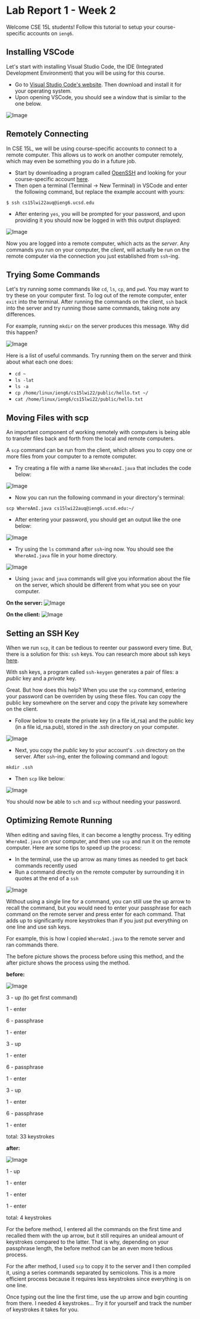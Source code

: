 # Lab Report 1 - Week 2

Welcome CSE 15L students! Follow this tutorial to setup your course-specific accounts on `ieng6`.

## Installing VSCode
Let's start with installing Visual Studio Code, the IDE (Integrated Development Environment) that you will be using for this course.
* Go to [Visual Studio Code's website](https://code.visualstudio.com). Then download and install it for your operating system.
* Upon opening VSCode, you should see a window that is similar to the one below.



![Image](vscode_website.png)



## Remotely Connecting
In CSE 15L, we will be using course-specific accounts to connect to a remote computer. This allows us to work on another computer remotely, which may even be something you do in a future job.
* Start by downloading a program called [OpenSSH](https://docs.microsoft.com/en-us/windows-server/administration/openssh/openssh_install_firstuse) and looking for your course-specific account [here](https://sdacs.ucsd.edu/~icc/index.php).
* Then open a terminal (Terminal → New Terminal) in VSCode and enter the following command, but replace the example account with yours:

`$ ssh cs15lwi22auq@ieng6.ucsd.edu`

* After entering `yes`, you will be prompted for your password, and upon providing it you should now be logged in with this output displayed:

![Image](login.png) 

Now you are logged into a remote computer, which acts as the *server*. Any commands you run on your computer, the *client*, will actually be run on the remote computer via the connection you just established from `ssh`-ing.



## Trying Some Commands
Let's try running some commands like `cd`, `ls`, `cp`, and `pwd`. You may want to try these on your computer first. To log out of the remote computer, enter `exit` into the terminal. After running the commands on the client, `ssh` back into the server and try running those same commands, taking note any differences.

For example, running `mkdir` on the server produces this message. Why did this happen?

![Image](mkdir.png)

Here is a list of useful commands. Try running them on the server and think about what each one does:
* `cd ~`
* `ls -lat`
* `ls -a`
* `cp /home/linux/ieng6/cs15lwi22/public/hello.txt ~/`
* `cat /home/linux/ieng6/cs15lwi22/public/hello.txt`



## Moving Files with scp
An important component of working remotely with computers is being able to transfer files back and forth from the local and remote computers.

A `scp` command can be run from the client, which allows you to copy one or more files from your computer to a remote computer.

* Try creating a file with a name like `WhereAmI.java` that includes the code below:

![Image](WhereAmI.png)

* Now you can run the following command in your directory's terminal:

`scp WhereAmI.java cs15lwi22auq@ieng6.ucsd.edu:~/`

* After entering your password, you should get an output like the one below:

![Image](copyscp.png)

* Try using the `ls` command after `ssh`-ing now. You should see the `WhereAmI.java` file in your home directory. 

![Image](copyls.png)

* Using `javac` and `java` commands will give you information about the file on the server, which should be different from what you see on your computer.

**On the server:**
![Image](copyjavac.png)

**On the client:**
![Image](javac.png)



## Setting an SSH Key
When we run `scp`, it can be tedious to reenter our password every time. But, there is a solution for this: `ssh` keys. You can research more about ssh keys [here](https://docs.microsoft.com/en-us/azure/virtual-machines/linux/create-ssh-keys-detailed). 

With ssh keys, a program called `ssh-keygen` generates a pair of files: a *public* key and a *private* key. 

Great. But how does this help? When you use the `scp` command, entering your password can be overriden by using these files. You can copy the public key somewhere on the server and copy the private key somewhere on the client.

* Follow below to create the private key (in a file id_rsa) and the public key (in a file id_rsa.pub), stored in the .ssh directory on your computer.

![Image](keygen.png)

* Next, you copy the *public* key to your account's `.ssh` directory on the server. After `ssh`-ing, enter the following command and logout:

`mkdir .ssh`

* Then `scp` like below:

![Image](pub2.png)

You should now be able to `sch` and `scp` without needing your password.



## Optimizing Remote Running
When editing and saving files, it can become a lengthy process. Try editing `WhereAmI.java` on your computer, and then use `scp` and run it on the remote computer. Here are some tips to speed up the process:

* In the terminal, use the up arrow as many times as needed to get back commands recently used
* Run a command directly on the remote computer  by surrounding it in quotes at the end of a `ssh`

![Image](7.png)

Without using a single line for a command, you can still use the up arrow to recall the command, but you would need to enter your passphrase for each command on the remote server and press enter for each command. That adds up to significantly more keystrokes than if you just put everything on one line and use ssh keys. 

For example, this is how I copied `WhereAmI.java` to the remote server and ran commands there.

The before picture shows the process before using this method, and the after picture shows the process using the method. 

**before:**

![Image](beforeFinal.png)


3 - up (to get first command)

1 - enter

6 - passphrase

1 - enter

3 - up

1 - enter

6 - passphrase

1 - enter

3 - up

1 - enter

6 - passphrase

1 - enter

total: 33 keystrokes


**after:**

![Image](afterFinal.png) 

1 - up

1 - enter

1 - enter

1 - enter

total: 4 keystrokes


For the before method, I entered all the commands on the first time and recalled them with the up arrow, but it still requires an unideal amount of keystrokes compared to the latter. That is why, depending on your passphrase length, the before method can be an even more tedious process.

For the after method, I used `scp` to copy it to the server and I then compiled it, using a series commands separated by semicolons. This is a more efficient process because it requires less keystrokes since everything is on one line.

Once typing out the line the first time, use the up arrow and bgin counting from there. I needed 4 keystrokes... Try it for yourself and track the number of keystrokes it takes for you.